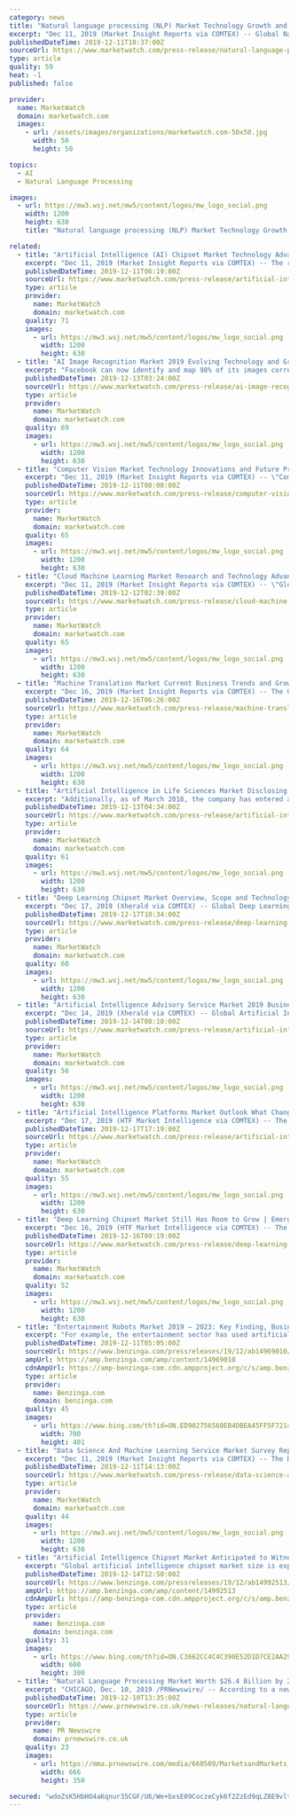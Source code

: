 ```yaml
---
category: news
title: "Natural language processing (NLP) Market Technology Growth and Development Strategies 2019"
excerpt: "Dec 11, 2019 (Market Insight Reports via COMTEX) -- Global Natural Language Processing (NLP) Market Size, Status And Forecast 2019-2025 studies the latest industry trends, market development aspects, market gains, and industry scenario during the forecast period. The report provides the details related to fundamental overview, development ..."
publishedDateTime: 2019-12-11T10:37:00Z
sourceUrl: https://www.marketwatch.com/press-release/natural-language-processing-nlp-market-technology-growth-and-development-strategies-2019-2019-12-11
type: article
quality: 59
heat: -1
published: false

provider:
  name: MarketWatch
  domain: marketwatch.com
  images:
    - url: /assets/images/organizations/marketwatch.com-50x50.jpg
      width: 50
      height: 50

topics:
  - AI
  - Natural Language Processing

images:
  - url: https://mw3.wsj.net/mw5/content/logos/mw_logo_social.png
    width: 1200
    height: 630
    title: "Natural language processing (NLP) Market Technology Growth and Development Strategies 2019"

related:
  - title: "Artificial Intelligence (AI) Chipset Market Technology Advancement and Business Outlook 2019"
    excerpt: "Dec 11, 2019 (Market Insight Reports via COMTEX) -- The report titled \"Artificial Intelligence (AI) Chipset Market\" has recently added by MarketInsightsReports to get a stronger and effective business outlook. It provides an in-depth analysis of different attributes of industries such as trends, policies, and clients operating in several regions."
    publishedDateTime: 2019-12-11T06:19:00Z
    sourceUrl: https://www.marketwatch.com/press-release/artificial-intelligence-ai-chipset-market-technology-advancement-and-business-outlook-2019-2019-12-11
    type: article
    provider:
      name: MarketWatch
      domain: marketwatch.com
    quality: 71
    images:
      - url: https://mw3.wsj.net/mw5/content/logos/mw_logo_social.png
        width: 1200
        height: 630
  - title: "AI Image Recognition Market 2019 Evolving Technology and Growth Outlook"
    excerpt: "Facebook can now identify and map 98% of its images correctly to the ... in Asia-Pacific. Singapores National Research Foundation has invested about USD 107.64 million in the AI. SG initiative, to uplift the artificial intelligence technology. Artificial intelligence offers the region massive opportunities for growth, innovation, and ..."
    publishedDateTime: 2019-12-13T03:24:00Z
    sourceUrl: https://www.marketwatch.com/press-release/ai-image-recognition-market-2019-evolving-technology-and-growth-outlook-2019-12-12
    type: article
    provider:
      name: MarketWatch
      domain: marketwatch.com
    quality: 69
    images:
      - url: https://mw3.wsj.net/mw5/content/logos/mw_logo_social.png
        width: 1200
        height: 630
  - title: "Computer Vision Market Technology Innovations and Future Prospects 2019 to 2025"
    excerpt: "Dec 11, 2019 (Market Insight Reports via COMTEX) -- \"Computer Vision Market\" research report provides an actual industry viewpoint, future trends, and dynamics for market growth rate, market size, trading and key players of the industry with a forecast period of 2025. This comprehensive research report is titled 'Finned Tubes Market' with ..."
    publishedDateTime: 2019-12-11T08:08:00Z
    sourceUrl: https://www.marketwatch.com/press-release/computer-vision-market-technology-innovations-and-future-prospects-2019-to-2025-2019-12-11
    type: article
    provider:
      name: MarketWatch
      domain: marketwatch.com
    quality: 65
    images:
      - url: https://mw3.wsj.net/mw5/content/logos/mw_logo_social.png
        width: 1200
        height: 630
  - title: "Cloud Machine Learning Market Research and Technology Advancements 2019 to 2025"
    excerpt: "Dec 11, 2019 (Market Insight Reports via COMTEX) -- \"Global Cloud Machine Learning Market Report 2019-2025\" helps the clients to take business decisions and to understand strategies of major players in the industry. The report also calls for market- driven results deriving feasibility studies for client needs. MarketInsightsReports ensures ..."
    publishedDateTime: 2019-12-12T02:39:00Z
    sourceUrl: https://www.marketwatch.com/press-release/cloud-machine-learning-market-research-and-technology-advancements-2019-to-2025-2019-12-11
    type: article
    provider:
      name: MarketWatch
      domain: marketwatch.com
    quality: 65
    images:
      - url: https://mw3.wsj.net/mw5/content/logos/mw_logo_social.png
        width: 1200
        height: 630
  - title: "Machine Translation Market Current Business Trends and Growth Opportunities -2026"
    excerpt: "Dec 16, 2019 (Market Insight Reports via COMTEX) -- The Global Machine Translation Market Report is highly intended to offer robust acumen considering Machine Translation Market industry to aid a market contender with insightful analysis for Machine Translation Market size, share, competitive scenario, segments, sub-segments, and dominant ..."
    publishedDateTime: 2019-12-16T06:26:00Z
    sourceUrl: https://www.marketwatch.com/press-release/machine-translation-market-current-business-trends-and-growth-opportunities--2026-2019-12-16
    type: article
    provider:
      name: MarketWatch
      domain: marketwatch.com
    quality: 64
    images:
      - url: https://mw3.wsj.net/mw5/content/logos/mw_logo_social.png
        width: 1200
        height: 630
  - title: "Artificial Intelligence in Life Sciences Market Disclosing Latest Advancement 2019 to 2024"
    excerpt: "Additionally, as of March 2018, the company has entered a partnership with IBM to make use of IBMs AI platform, IBM-Watson, to improve clinical trial recruitment, and make use of intelligent AI algorithms to predict medication efficacy. Such initiatives are encouraging many companies to invest in AI solutions tailor-made for clinical trials."
    publishedDateTime: 2019-12-13T04:34:00Z
    sourceUrl: https://www.marketwatch.com/press-release/artificial-intelligence-in-life-sciences-market-disclosing-latest-advancement-2019-to-2024-2019-12-13
    type: article
    provider:
      name: MarketWatch
      domain: marketwatch.com
    quality: 61
    images:
      - url: https://mw3.wsj.net/mw5/content/logos/mw_logo_social.png
        width: 1200
        height: 630
  - title: "Deep Learning Chipset Market Overview, Scope and Technology Advancement Outlook till 2025"
    excerpt: "Dec 17, 2019 (Xherald via COMTEX) -- Global Deep Learning Chipset Market 2019 by Manufacturers, Regions, Type and Application, Forecast to 2026 Deep Learning Chipset Market report contains a forecast of the next 5 years, starting 2019 and ending 2026 with a host of metrics like supply-demand ratio, Deep Learning Chipset market frequency ..."
    publishedDateTime: 2019-12-17T10:34:00Z
    sourceUrl: https://www.marketwatch.com/press-release/deep-learning-chipset-market-overview-scope-and-technology-advancement-outlook-till-2025-2019-12-17
    type: article
    provider:
      name: MarketWatch
      domain: marketwatch.com
    quality: 60
    images:
      - url: https://mw3.wsj.net/mw5/content/logos/mw_logo_social.png
        width: 1200
        height: 630
  - title: "Artificial Intelligence Advisory Service Market 2019 Business Scenario - IBM, SAP, Google, Amazon, Salesforce, Intel, Baidu"
    excerpt: "Dec 14, 2019 (Xherald via COMTEX) -- Global Artificial Intelligence Advisory Service Market Size, Status and Forecast 2019-2025 The report titled \"Artificial Intelligence Advisory Service Market\" has recently added by MarketInsightsReports to get a stronger and effective business outlook. It provides an in-depth analysis of different attributes ..."
    publishedDateTime: 2019-12-14T08:10:00Z
    sourceUrl: https://www.marketwatch.com/press-release/artificial-intelligence-advisory-service-market-2019-business-scenario---ibm-sap-google-amazon-salesforce-intel-baidu-2019-12-14
    type: article
    provider:
      name: MarketWatch
      domain: marketwatch.com
    quality: 56
    images:
      - url: https://mw3.wsj.net/mw5/content/logos/mw_logo_social.png
        width: 1200
        height: 630
  - title: "Artificial Intelligence Platforms Market Outlook What Changes Can Bring Big Development Impact"
    excerpt: "Dec 17, 2019 (HTF Market Intelligence via COMTEX) -- The Latest research study released by HTF MI \"Global Artificial Intelligence Platforms Market\" with 100+ pages of analysis on business Strategy taken up by key and emerging industry players and delivers know how of the current market development, landscape, technologies, drivers ..."
    publishedDateTime: 2019-12-17T17:19:00Z
    sourceUrl: https://www.marketwatch.com/press-release/artificial-intelligence-platforms-market-outlook-what-changes-can-bring-big-development-impact-2019-12-17
    type: article
    provider:
      name: MarketWatch
      domain: marketwatch.com
    quality: 55
    images:
      - url: https://mw3.wsj.net/mw5/content/logos/mw_logo_social.png
        width: 1200
        height: 630
  - title: "Deep Learning Chipset Market Still Has Room to Grow | Emerging Players NVIDIA, Intel, IBM, Qualcomm, CEVA"
    excerpt: "Dec 16, 2019 (HTF Market Intelligence via COMTEX) -- The Exploration study offers deep assessment of the Global Deep Learning Chipset Market and helps market participants to gain a solid base in the industry. The Research report presents a complete assessment of the market and contains Future trend, Current Growth Factors, attentive opinions ..."
    publishedDateTime: 2019-12-16T09:19:00Z
    sourceUrl: https://www.marketwatch.com/press-release/deep-learning-chipset-market-still-has-room-to-grow-emerging-players-nvidia-intel-ibm-qualcomm-ceva-2019-12-16
    type: article
    provider:
      name: MarketWatch
      domain: marketwatch.com
    quality: 52
    images:
      - url: https://mw3.wsj.net/mw5/content/logos/mw_logo_social.png
        width: 1200
        height: 630
  - title: "Entertainment Robots Market 2019 – 2023: Key Finding, Business Trends, Regional Analysis, Size, Share and Industry Profit Growth"
    excerpt: "For example, the entertainment sector has used artificial intelligence (AI) extensively in children’s toys. The market’s main focus in on the end-users that make high demand for entertainment robots, such as children and geriatric population. This could benefit the entertainment robots market to a great extent during the review period."
    publishedDateTime: 2019-12-11T05:05:00Z
    sourceUrl: https://www.benzinga.com/pressreleases/19/12/ab14969010/entertainment-robots-market-2019-2023-key-finding-business-trends-regional-analysis-size-share-an
    ampUrl: https://amp.benzinga.com/amp/content/14969010
    cdnAmpUrl: https://amp-benzinga-com.cdn.ampproject.org/c/s/amp.benzinga.com/amp/content/14969010
    type: article
    provider:
      name: Benzinga.com
      domain: benzinga.com
    quality: 45
    images:
      - url: https://www.bing.com/th?id=ON.ED902756560EB4DBEA45FF5F7214A5BA
        width: 700
        height: 401
  - title: "Data Science And Machine Learning Service Market Survey Report by Recent Developments and Professional Outlook till 2025"
    excerpt: "Dec 11, 2019 (Market Insight Reports via COMTEX) -- The Data Science And Machine Learning Service Market Perspective, Comprehensive Analysis along with Major Segments and Forecast, 2019-2025. The Data Science And Machine Learning Service Market report is a ..."
    publishedDateTime: 2019-12-11T14:13:00Z
    sourceUrl: https://www.marketwatch.com/press-release/data-science-and-machine-learning-service-market-survey-report-by-recent-developments-and-professional-outlook-till-2025-2019-12-11
    type: article
    provider:
      name: MarketWatch
      domain: marketwatch.com
    quality: 44
    images:
      - url: https://mw3.wsj.net/mw5/content/logos/mw_logo_social.png
        width: 1200
        height: 630
  - title: "Artificial Intelligence Chipset Market Anticipated to Witness a CAGR of 33.6% From 2019 to 2025 | Grand View Research, Inc."
    excerpt: "Global artificial intelligence chipset market size is expected to reach USD 59.2 billion by 2025, Artificial intelligence chipset is being adopted rapidly in the consumer electronics industry owing to the rising demand for faster processors. New types of hardware/semiconductor accelerators are being introduced with the rapid evolution in ..."
    publishedDateTime: 2019-12-14T12:50:00Z
    sourceUrl: https://www.benzinga.com/pressreleases/19/12/ab14992513/artificial-intelligence-chipset-market-anticipated-to-witness-a-cagr-of-33-6-from-2019-to-2025-gr
    ampUrl: https://amp.benzinga.com/amp/content/14992513
    cdnAmpUrl: https://amp-benzinga-com.cdn.ampproject.org/c/s/amp.benzinga.com/amp/content/14992513
    type: article
    provider:
      name: Benzinga.com
      domain: benzinga.com
    quality: 31
    images:
      - url: https://www.bing.com/th?id=ON.C3662CC4C4C390E52D1D7CE2AA29EBEE
        width: 600
        height: 300
  - title: "Natural Language Processing Market Worth $26.4 Billion by 2024 - Exclusive Report by MarketsandMarkets™"
    excerpt: "CHICAGO, Dec. 10, 2019 /PRNewswire/ -- According to a new market research report \"Natural Language Processing Market by Component, Deployment Mode, Organization Size, Type, Application (Sentiment Analysis and Text Classification), Vertical (Healthcare and ..."
    publishedDateTime: 2019-12-10T13:35:00Z
    sourceUrl: https://www.prnewswire.co.uk/news-releases/natural-language-processing-market-worth-26-4-billion-by-2024-exclusive-report-by-marketsandmarkets-tm--847717966.html
    type: article
    provider:
      name: PR Newswire
      domain: prnewswire.co.uk
    quality: 23
    images:
      - url: https://mma.prnewswire.com/media/660509/MarketsandMarkets_Logo.jpg?p=facebook
        width: 666
        height: 350

secured: "wdoZsK5HbHO4aKqnur35CGF/U6/We+bxsE09CoczeCyk6f2ZzEd9qLZ8E9vltBqfU/XZvgyZ6gLOjDaUyUBLe3Wc1sVXstqRD76t7+RogOgbSpLlgURm90BpFj/LQPalu0mPfMTCVfU0oiKLeS2pr/U4YCQNbsXURC7myM6iqxDfhMhk9BQV92xtxGkVBgYLqBB/GZaFSncNKyuxXl8oOF0GnIko/BflkJ+jv9Vv26FKkeEpL9HymYh3kx35RqKA8OO2LPFiBAxExE4IqnaQtA==;fUDOWMHkB2sLarCmlJuhvQ=="
---
```


